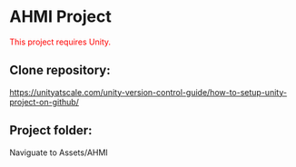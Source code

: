 # AHMI Project

<span style="color:red">This project requires Unity.</span>

## Clone repository:

https://unityatscale.com/unity-version-control-guide/how-to-setup-unity-project-on-github/  

## Project folder:

Naviguate to Assets/AHMI